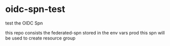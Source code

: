 # oidc-spn-test
test the OIDC Spn



this repo consists the federated-spn stored in the env vars prod
this spn will be used to create resource group 
